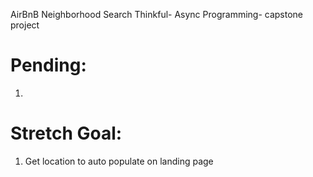 AirBnB Neighborhood Search
Thinkful- Async Programming- capstone project

# Pending:
1.

# Stretch Goal:
1. Get location to auto populate on landing page
